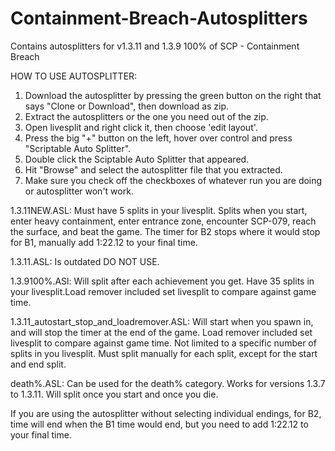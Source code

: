 # Containment-Breach-Autosplitters
Contains autosplitters for v1.3.11 and 1.3.9 100% of SCP - Containment Breach

HOW TO USE AUTOSPLITTER:
1. Download the autosplitter by pressing the green button on the right that says "Clone or Download", then download as zip.
2. Extract the autosplitters or the one you need out of the zip.
3. Open livesplit and right click it, then choose 'edit layout'.
4. Press the big "+" button on the left, hover over control and press "Scriptable Auto Splitter".
5. Double click the Sciptable Auto Splitter that appeared.
6. Hit "Browse" and select the autosplitter file that you extracted.
7. Make sure you check off the checkboxes of whatever run you are doing or autosplitter won't work.

1.3.11NEW.ASL: Must have 5 splits in your livesplit. Splits when you start, enter heavy containment, enter entrance zone, encounter SCP-079, reach the surface, and beat the game. The timer for B2 stops where it would stop for B1, manually add 1:22.12 to your final time.

1.3.11.ASL: Is outdated DO NOT USE.

1.3.9100%.ASl: Will split after each achievement you get. Have 35 splits in your livesplit.Load remover included set livesplit to compare against game time.

1.3.11_autostart_stop_and_loadremover.ASL: Will start when you spawn in, and will stop the timer at the end of the game. Load remover included set livesplit to compare against game time. Not limited to a specific number of splits in you livesplit. Must split manually for each split, except for the start and end split.

death%.ASL: Can be used for the death% category. Works for versions 1.3.7 to 1.3.11. Will split once you start and once you die.

If you are using the autosplitter without selecting individual endings, for B2, time will end when the B1 time would end, but you need to add 1:22.12 to your final time.
